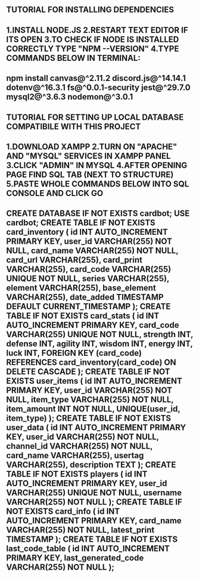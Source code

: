 TUTORIAL FOR INSTALLING DEPENDENCIES
---------------------------------------------------------------------
1.INSTALL NODE.JS
2.RESTART TEXT EDITOR IF ITS OPEN
3.TO CHECK IF NODE IS INSTALLED CORRECTLY TYPE "NPM --VERSION"
4.TYPE COMMANDS BELOW IN TERMINAL:
---------------------------------------------------------------------
npm install canvas@^2.11.2 discord.js@^14.14.1 dotenv@^16.3.1 fs@^0.0.1-security jest@^29.7.0 mysql2@^3.6.3 nodemon@^3.0.1
---------------------------------------------------------------------
TUTORIAL FOR SETTING UP LOCAL DATABASE COMPATIBILE WITH THIS PROJECT
---------------------------------------------------------------------
1.DOWNLOAD XAMPP
2.TURN ON "APACHE" AND "MYSQL" SERVICES IN XAMPP PANEL
3.CLICK "ADMIN" IN MYSQL
4.AFTER OPENING PAGE FIND SQL TAB (NEXT TO STRUCTURE)
5.PASTE WHOLE COMMANDS BELOW INTO SQL CONSOLE AND CLICK GO
---------------------------------------------------------------------
CREATE DATABASE IF NOT EXISTS cardbot;
USE cardbot;
CREATE TABLE IF NOT EXISTS card_inventory (
    id INT AUTO_INCREMENT PRIMARY KEY,
    user_id VARCHAR(255) NOT NULL,
    card_name VARCHAR(255) NOT NULL,
    card_url VARCHAR(255),
    card_print VARCHAR(255),
    card_code VARCHAR(255) UNIQUE NOT NULL,
    series VARCHAR(255),
    element VARCHAR(255),
    base_element VARCHAR(255),
    date_added TIMESTAMP DEFAULT CURRENT_TIMESTAMP
);
CREATE TABLE IF NOT EXISTS card_stats (
    id INT AUTO_INCREMENT PRIMARY KEY,
    card_code VARCHAR(255) UNIQUE NOT NULL,
    strength INT,
    defense INT,
    agility INT,
    wisdom INT,
    energy INT,
    luck INT,
    FOREIGN KEY (card_code) REFERENCES card_inventory(card_code) ON DELETE CASCADE
);
CREATE TABLE IF NOT EXISTS user_items (
    id INT AUTO_INCREMENT PRIMARY KEY,
    user_id VARCHAR(255) NOT NULL,
    item_type VARCHAR(255) NOT NULL,
    item_amount INT NOT NULL,
    UNIQUE(user_id, item_type)
);
CREATE TABLE IF NOT EXISTS user_data (
    id INT AUTO_INCREMENT PRIMARY KEY,
    user_id VARCHAR(255) NOT NULL,
    channel_id VARCHAR(255) NOT NULL,
    card_name VARCHAR(255),
    usertag VARCHAR(255),
    description TEXT
);
CREATE TABLE IF NOT EXISTS players (
    id INT AUTO_INCREMENT PRIMARY KEY,
    user_id VARCHAR(255) UNIQUE NOT NULL,
    username VARCHAR(255) NOT NULL
);
CREATE TABLE IF NOT EXISTS card_info (
    id INT AUTO_INCREMENT PRIMARY KEY,
    card_name VARCHAR(255) NOT NULL,
    latest_print TIMESTAMP
);
CREATE TABLE IF NOT EXISTS last_code_table (
    id INT AUTO_INCREMENT PRIMARY KEY,
    last_generated_code VARCHAR(255) NOT NULL
);
---------------------------------------------------------------------

